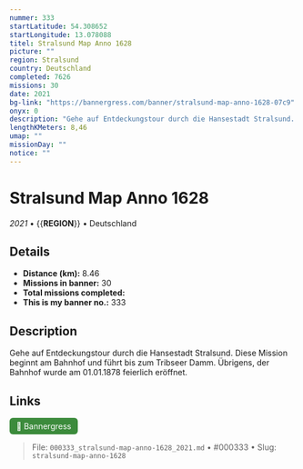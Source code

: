 ```yaml
---
nummer: 333
startLatitude: 54.308652
startLongitude: 13.078088
titel: Stralsund Map Anno 1628
picture: ""
region: Stralsund
country: Deutschland
completed: 7626
missions: 30
date: 2021
bg-link: "https://bannergress.com/banner/stralsund-map-anno-1628-07c9"
onyx: 0
description: "Gehe auf Entdeckungstour durch die Hansestadt Stralsund. Diese Mission beginnt am Bahnhof und führt bis zum Tribseer Damm. Übrigens, der Bahnhof wurde am 01.01.1878 feierlich eröffnet."
lengthKMeters: 8,46
umap: ""
missionDay: ""
notice: ""
---
```

# Stralsund Map Anno 1628

*2021* • {{__REGION__}} • Deutschland





## Details
- **Distance (km):** 8.46
- **Missions in banner:** 30
- **Total missions completed:** 
- **This is my banner no.:** 333



## Description
Gehe auf Entdeckungstour durch die Hansestadt Stralsund. Diese Mission beginnt am Bahnhof und führt bis zum Tribseer Damm. Übrigens, der Bahnhof wurde am 01.01.1878 feierlich eröffnet.



## Links
<a href="https://bannergress.com/banner/stralsund-map-anno-1628-07c9" target="_blank" style="display:inline-block;margin-right:8px;padding:6px 12px;background:#3c8b3c;color:#fff;text-decoration:none;border-radius:6px;">🔗 Bannergress</a>



> File: `000333_stralsund-map-anno-1628_2021.md` • #000333 • Slug: `stralsund-map-anno-1628`
